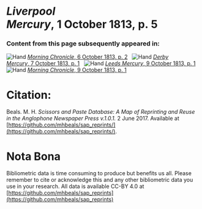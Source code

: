 # *Liverpool Mercury*, 1 October 1813, p. 5  
  
### Content from this page subsequently appeared in:  
![Hand](http://scissorsandpaste.net/wp-content/uploads/2017/06/smallhandpointer.png) [*Morning Chronicle*, 6 October 1813, p. 2](https://mhbeals.github.io/sap_html/Morning-Chronicle/Morning-Chronicle-6-October-1813-p-2)  
![Hand](http://scissorsandpaste.net/wp-content/uploads/2017/06/smallhandpointer.png) [*Derby Mercury*, 7 October 1813, p. 1](https://mhbeals.github.io/sap_html/Derby-Mercury/Derby-Mercury-7-October-1813-p-1)  
![Hand](http://scissorsandpaste.net/wp-content/uploads/2017/06/smallhandpointer.png) [*Leeds Mercury*, 9 October 1813, p. 1](https://mhbeals.github.io/sap_html/Leeds-Mercury/Leeds-Mercury-9-October-1813-p-1)  
![Hand](http://scissorsandpaste.net/wp-content/uploads/2017/06/smallhandpointer.png) [*Morning Chronicle*, 9 October 1813, p. 1](https://mhbeals.github.io/sap_html/Morning-Chronicle/Morning-Chronicle-9-October-1813-p-1)  


# Citation: 

Beals. M. H. *Scissors and Paste Database: A Map of Reprinting and Reuse in the Anglophone Newspaper Press v.1.0.1.* 2 June 2017. Available at [https://github.com/mhbeals/sap_reprints/](https://github.com/mhbeals/sap_reprints/). 

# Nota Bona

Bibliometric data is time consuming to produce but benefits us all. Please remember to cite or acknowledge this and any other bibliometric data you use in your research. All data is available CC-BY 4.0 at [https://github.com/mhbeals/sap_reprints](https://github.com/mhbeals/sap_reprints)